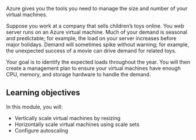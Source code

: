 Azure gives you the tools you need to manage the size and number of your virtual machines. 

Suppose you work at a company that sells children’s toys online. You web server runs on an Azure virtual machine. Much of your demand is seasonal and predictable; for example, the load on your server increases before major holidays. Demand will sometimes spike without warning; for example, the unexpected success of a movie can drive demand for related toys.

Your goal is to identify the expected loads throughout the year. You will then create a management plan to ensure your virtual machines have enough CPU, memory, and storage hardware to handle the demand.

## Learning objectives

In this module, you will:
- Vertically scale virtual machines by resizing
- Horizontally scale virtual machines using scale sets
- Configure autoscaling
